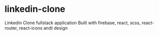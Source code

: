 # linkedin-clone
Linkedin Clone fullstack application
Built with firebase, react, scss, react-router, react-icons andt design
